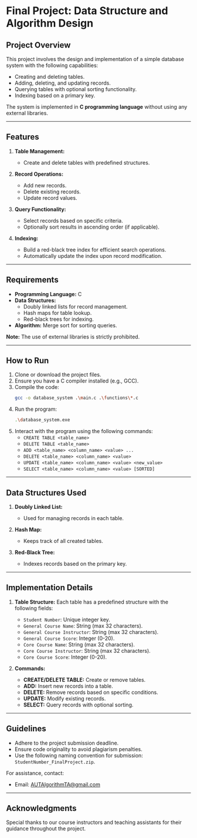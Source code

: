 # Final Project: Data Structure and Algorithm Design

## Project Overview
This project involves the design and implementation of a simple database system with the following capabilities:
- Creating and deleting tables.
- Adding, deleting, and updating records.
- Querying tables with optional sorting functionality.
- Indexing based on a primary key.

The system is implemented in **C programming language** without using any external libraries.

---

## Features
1. **Table Management:**
   - Create and delete tables with predefined structures.

2. **Record Operations:**
   - Add new records.
   - Delete existing records.
   - Update record values.

3. **Query Functionality:**
   - Select records based on specific criteria.
   - Optionally sort results in ascending order (if applicable).

4. **Indexing:**
   - Build a red-black tree index for efficient search operations.
   - Automatically update the index upon record modification.

---

## Requirements
- **Programming Language:** C
- **Data Structures:**
  - Doubly linked lists for record management.
  - Hash maps for table lookup.
  - Red-black trees for indexing.
- **Algorithm:** Merge sort for sorting queries.

**Note:** The use of external libraries is strictly prohibited.

---

## How to Run
1. Clone or download the project files.
2. Ensure you have a C compiler installed (e.g., GCC).
3. Compile the code:
   ```bash
   gcc -o database_system .\main.c .\functions\*.c 
   ```
4. Run the program:
   ```bash
   .\database_system.exe
   ```
5. Interact with the program using the following commands:
   - `CREATE TABLE <table_name>`
   - `DELETE TABLE <table_name>`
   - `ADD <table_name> <column_name> <value> ...`
   - `DELETE <table_name> <column_name> <value>`
   - `UPDATE <table_name> <column_name> <value> <new_value>`
   - `SELECT <table_name> <column_name> <value> [SORTED]`

---

## Data Structures Used
1. **Doubly Linked List:**
   - Used for managing records in each table.

2. **Hash Map:**
   - Keeps track of all created tables.

3. **Red-Black Tree:**
   - Indexes records based on the primary key.

---

## Implementation Details
1. **Table Structure:**
   Each table has a predefined structure with the following fields:
   - `Student Number`: Unique integer key.
   - `General Course Name`: String (max 32 characters).
   - `General Course Instructor`: String (max 32 characters).
   - `General Course Score`: Integer (0-20).
   - `Core Course Name`: String (max 32 characters).
   - `Core Course Instructor`: String (max 32 characters).
   - `Core Course Score`: Integer (0-20).

2. **Commands:**
   - **CREATE/DELETE TABLE:** Create or remove tables.
   - **ADD:** Insert new records into a table.
   - **DELETE:** Remove records based on specific conditions.
   - **UPDATE:** Modify existing records.
   - **SELECT:** Query records with optional sorting.

---

## Guidelines
- Adhere to the project submission deadline.
- Ensure code originality to avoid plagiarism penalties.
- Use the following naming convention for submission: `StudentNumber_FinalProject.zip`.

For assistance, contact:
- Email: AUTAlgorithmTA@gmail.com

---

## Acknowledgments
Special thanks to our course instructors and teaching assistants for their guidance throughout the project.

